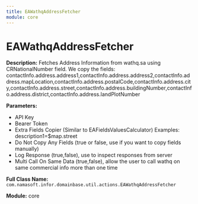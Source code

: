 ```yaml
---
title: EAWathqAddressFetcher
module: core
---
```


# EAWathqAddressFetcher

**Description:** Fetches Address Information from wathq.sa using CRNationalNumber field.
We copy the fields: contactInfo.address.address1,contactInfo.address.address2,contactInfo.address.mapLocation,contactInfo.address.postalCode,contactInfo.address.city,contactInfo.address.street,contactInfo.address.buildingNumber,contactInfo.address.district,contactInfo.address.landPlotNumber

**Parameters:**
- API Key
- Bearer Token
- Extra Fields Copier (Similar to EAFieldsValuesCalculator) Examples: 
description1=$map.street
-  Do Not Copy Any Fields (true or false, use if you want to copy fields manually)
-  Log Response (true,false), use to inspect responses from server
-  Multi Call On Same Data (true,false), allow the user to call wathq on same commercial info more than one time

**Full Class Name:** `com.namasoft.infor.domainbase.util.actions.EAWathqAddressFetcher`

**Module:** core

